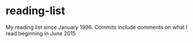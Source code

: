 # reading-list
My reading list since January 1996. Commits include comments on what I read beginning in June 2015
